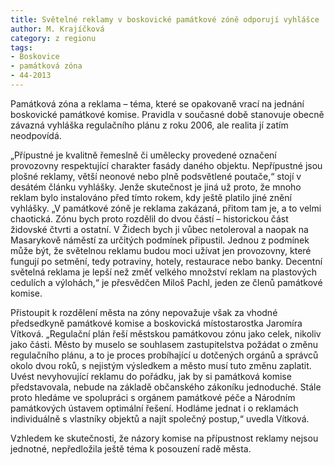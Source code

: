 ```yaml
---
title: Světelné reklamy v boskovické památkové zóně odporují vyhlášce
author: M. Krajíčková
category: z regionu
tags:
- Boskovice
- památková zóna
- 44-2013
---
```


Památková zóna a reklama – téma, které se opakovaně vrací na jednání boskovické památkové komise. Pravidla v současné době stanovuje obecně závazná vyhláška regulačního plánu z roku 2006, ale realita jí zatím neodpovídá.

„Přípustné je kvalitně řemeslně či umělecky provedené označení provozovny respektující charakter fasády daného objektu. Nepřípustné jsou plošné reklamy, větší neonové nebo plně podsvětlené poutače,“ stojí v desátém článku vyhlášky. Jenže skutečnost je jiná už proto, že mnoho reklam bylo instalováno před tímto rokem, kdy ještě platilo jiné znění vyhlášky. „V památkové zóně je reklama zakázaná, přitom tam je, a to velmi chaotická. Zónu bych proto rozdělil do dvou částí – historickou část židovské čtvrti a ostatní. V Židech bych ji vůbec netoleroval a naopak na Masarykově náměstí za určitých podmínek připustil. Jednou z podmínek může být, že světelnou reklamu budou moci užívat jen provozovny, které fungují po setmění, tedy potraviny, hotely, restaurace nebo banky. Decentní světelná reklama je lepší než změť velkého množství reklam na plastových cedulích a  výlohách,“ je přesvědčen Miloš Pachl, jeden ze členů památkové komise.

Přistoupit k rozdělení města na zóny nepovažuje však za vhodné předsedkyně památkové komise a boskovická místostarostka Jaromíra Vítková. „Regulační plán řeší městskou památkovou zónu jako celek, nikoliv jako části. Město by muselo se souhlasem zastupitelstva požádat o změnu regulačního plánu, a to je proces probíhající u dotčených orgánů a správců okolo dvou roků, s nejistým výsledkem a město musí tuto změnu zaplatit. Uvést nevyhovující reklamu do pořádku, jak by si památková komise představovala, nebude na základě občanského zákoníku jednoduché. Stále proto hledáme ve spolupráci s orgánem památkové péče a Národním památkových ústavem optimální řešení. Hodláme jednat i o reklamách individuálně s vlastníky objektů a najít společný postup,“ uvedla Vítková.

Vzhledem ke skutečnosti, že názory komise na přípustnost reklamy nejsou jednotné, nepředložila ještě téma k posouzení radě města.
